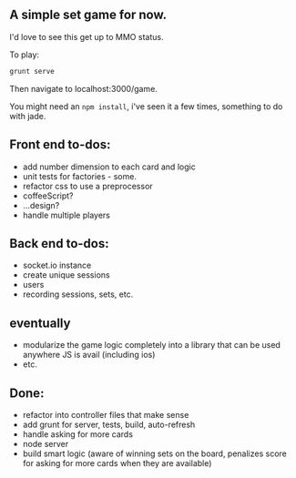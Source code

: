 ## A simple set game for now.

I'd love to see this get up to MMO status.

To play:

```bash
grunt serve
```

Then navigate to localhost:3000/game.

You might need an `npm install`, i've seen it a few times, something to do with jade.

## Front end to-dos:

- add number dimension to each card and logic
- unit tests for factories - some.
- refactor css to use a preprocessor
- coffeeScript?
- ...design?
- handle multiple players

## Back end to-dos:

- socket.io instance
- create unique sessions
- users
- recording sessions, sets, etc.

## eventually

- modularize the game logic completely into a library that can be used anywhere JS is avail (including ios)
- etc.

## Done:

- refactor into controller files that make sense
- add grunt for server, tests, build, auto-refresh
- handle asking for more cards
- node server
- build smart logic (aware of winning sets on the board, penalizes score for asking for more cards when they are available)